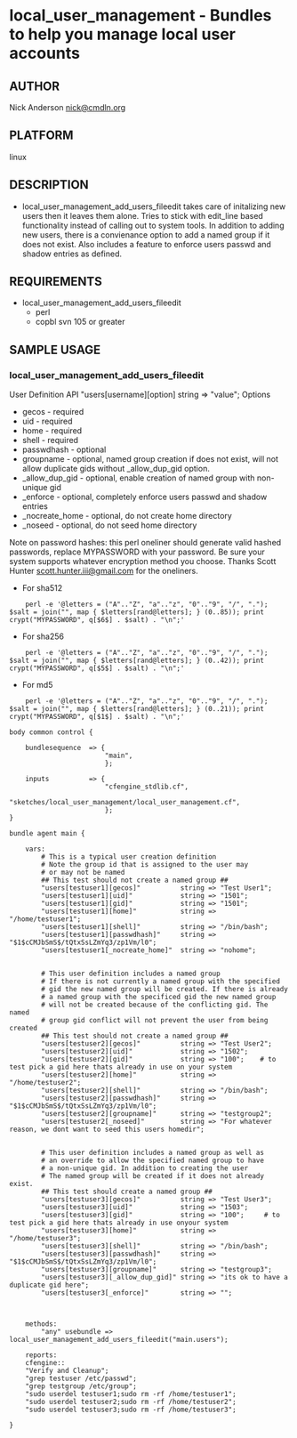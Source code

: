 # local_user_management - Bundles to help you manage local user accounts
## AUTHOR
Nick Anderson <nick@cmdln.org>

## PLATFORM
linux

## DESCRIPTION
* local_user_management_add_users_fileedit takes care of initalizing new users then it
  leaves them alone. Tries to stick with edit_line based functionality instead
  of calling out to system tools. In addition to adding new users, there is a
  convienance option to add a named group if it does not exist. Also includes a
  feature to enforce users passwd and shadow entries as defined.

## REQUIREMENTS
* local_user_management_add_users_fileedit
    - perl
    - copbl svn 105 or greater


## SAMPLE USAGE
### local_user_management_add_users_fileedit
User Definition API
"users[username][option] string => "value";
Options

* gecos - required
* uid - required
* home - required
* shell - required
* passwdhash - optional
* groupname - optional, named group creation if does not exist, will not allow
  duplicate gids without _allow_dup_gid option.
* _allow_dup_gid - optional, enable creation of named group with non-unique gid
* _enforce - optional, completely enforce users passwd and shadow entries 
* _nocreate_home - optional, do not create home directory
* _noseed - optional, do not seed home directory

Note on password hashes:
this perl oneliner should generate valid hashed passwords, replace MYPASSWORD
with your password. Be sure your system supports whatever encryption method
you choose. Thanks Scott Hunter <scott.hunter.iii@gmail.com> for the oneliners.


* For sha512 
```
    perl -e '@letters = ("A".."Z", "a".."z", "0".."9", "/", "."); $salt = join("", map { $letters[rand@letters]; } (0..85)); print crypt("MYPASSWORD", q[$6$] . $salt) . "\n";'
```
* For sha256 
```
    perl -e '@letters = ("A".."Z", "a".."z", "0".."9", "/", "."); $salt = join("", map { $letters[rand@letters]; } (0..42)); print crypt("MYPASSWORD", q[$5$] . $salt) . "\n";'
```
* For md5
```
    perl -e '@letters = ("A".."Z", "a".."z", "0".."9", "/", "."); $salt = join("", map { $letters[rand@letters]; } (0..21)); print crypt("MYPASSWORD", q[$1$] . $salt) . "\n";'
```

``` 
body common control {

    bundlesequence  => {
                        "main",
                        };

    inputs          => {
                        "cfengine_stdlib.cf",
                        "sketches/local_user_management/local_user_management.cf",
                        };
}

bundle agent main {

    vars:
        # This is a typical user creation definition
        # Note the group id that is assigned to the user may 
        # or may not be named
        ## This test should not create a named group ##
        "users[testuser1][gecos]"          string => "Test User1";
        "users[testuser1][uid]"            string => "1501";
        "users[testuser1][gid]"            string => "1501";
        "users[testuser1][home]"           string => "/home/testuser1";
        "users[testuser1][shell]"          string => "/bin/bash";
        "users[testuser1][passwdhash]"     string => "$1$cCMJbSmS$/tQtxSsLZmYq3/zp1Vm/l0";
        "users[testuser1[_nocreate_home]"  string => "nohome";


        # This user definition includes a named group
        # If there is not currently a named group with the specified
        # gid the new named group will be created. If there is already
        # a named group with the specificed gid the new named group
        # will not be created because of the conflicting gid. The named
        # group gid conflict will not prevent the user from being created
        ## This test should not create a named group ##
        "users[testuser2][gecos]"          string => "Test User2";
        "users[testuser2][uid]"            string => "1502";
        "users[testuser2][gid]"            string => "100";    # to test pick a gid here thats already in use on your system
        "users[testuser2][home]"           string => "/home/testuser2";
        "users[testuser2][shell]"          string => "/bin/bash";
        "users[testuser2][passwdhash]"     string => "$1$cCMJbSmS$/tQtxSsLZmYq3/zp1Vm/l0";
        "users[testuser2][groupname]"      string => "testgroup2";
        "users[testuser2[_noseed]"         string => "For whatever reason, we dont want to seed this users homedir";


        # This user definition includes a named group as well as 
        # an override to allow the specified named group to have
        # a non-unique gid. In addition to creating the user
        # The named group will be created if it does not already exist.
        ## This test should create a named group ##
        "users[testuser3][gecos]"          string => "Test User3";
        "users[testuser3][uid]"            string => "1503";
        "users[testuser3][gid]"            string => "100";     # to test pick a gid here thats already in use onyour system
        "users[testuser3][home]"           string => "/home/testuser3";
        "users[testuser3][shell]"          string => "/bin/bash";
        "users[testuser3][passwdhash]"     string => "$1$cCMJbSmS$/tQtxSsLZmYq3/zp1Vm/l0";
        "users[testuser3][groupname]"      string => "testgroup3";
        "users[testuser3][_allow_dup_gid]" string => "its ok to have a duplicate gid here";
        "users[testuser3[_enforce]"        string => "";



    methods:
        "any" usebundle => local_user_management_add_users_fileedit("main.users");

    reports:
    cfengine::
    "Verify and Cleanup";
    "grep testuser /etc/passwd";
    "grep testgroup /etc/group";
    "sudo userdel testuser1;sudo rm -rf /home/testuser1";
    "sudo userdel testuser2;sudo rm -rf /home/testuser2";
    "sudo userdel testuser3;sudo rm -rf /home/testuser3";

}
```
